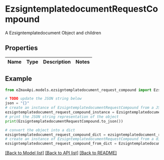 # EzsigntemplatedocumentRequestCompound

A Ezsigntemplatedocument Object and children

## Properties

Name | Type | Description | Notes
------------ | ------------- | ------------- | -------------

## Example

```python
from eZmaxApi.models.ezsigntemplatedocument_request_compound import EzsigntemplatedocumentRequestCompound

# TODO update the JSON string below
json = "{}"
# create an instance of EzsigntemplatedocumentRequestCompound from a JSON string
ezsigntemplatedocument_request_compound_instance = EzsigntemplatedocumentRequestCompound.from_json(json)
# print the JSON string representation of the object
print(EzsigntemplatedocumentRequestCompound.to_json())

# convert the object into a dict
ezsigntemplatedocument_request_compound_dict = ezsigntemplatedocument_request_compound_instance.to_dict()
# create an instance of EzsigntemplatedocumentRequestCompound from a dict
ezsigntemplatedocument_request_compound_from_dict = EzsigntemplatedocumentRequestCompound.from_dict(ezsigntemplatedocument_request_compound_dict)
```
[[Back to Model list]](../README.md#documentation-for-models) [[Back to API list]](../README.md#documentation-for-api-endpoints) [[Back to README]](../README.md)


